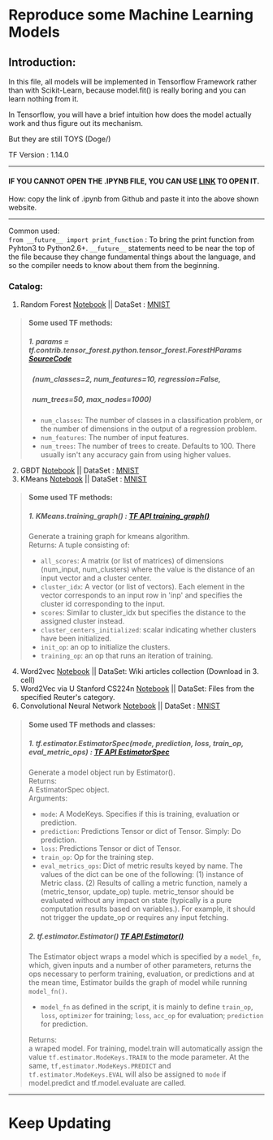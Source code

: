 # Reproduce some Machine Learning Models

## Introduction:

In this file, all models will be implemented in Tensorflow Framework rather than with Scikit-Learn, because model.fit() is really boring and you can learn nothing from it. 

In Tensorflow, you will have a brief intuition how does the model actually work and thus figure out its mechanism.

But they are still TOYS (Doge/)

TF Version : 1.14.0

----
#### IF YOU CANNOT OPEN THE .IPYNB FILE, YOU CAN USE [LINK](https://nbviewer.jupyter.org/) TO OPEN IT.  
 How: copy the link of .ipynb from Github and paste it into the above shown website.

----

Common used:  
`from __future__ import print_function` : To bring the print function from Pyhton3 to Python2.6+. `__future__` statements need to be near the top of the file because they change fundamental things about the language, and so the compiler needs to know about them from the beginning. 


### Catalog:  
1. Random Forest [Notebook](https://github.com/LiZongyue/Classic-Model-Reproduce/blob/master/Machine_Learning/RandomForrest.ipynb) || DataSet : [MNIST](https://en.wikipedia.org/wiki/MNIST_database)
> #### Some used TF methods:  
> ##### 1. params = tf.contrib.tensor_forest.python.tensor_forest.ForestHParams [SourceCode](https://github.com/tensorflow/tensorflow/tree/r1.14/tensorflow/contrib/tensor_forest)    
> ##### &ensp;(num_classes=2, num_features=10, regression=False,  
> ##### &ensp;num_trees=50, max_nodes=1000)
> - `num_classes`: The number of classes in a classification problem, or the number of dimensions in the output of a regression problem.
> - `num_features`: The number of input features.
> - `num_trees`: The number of trees to create. Defaults to 100. There usually isn't any accuracy gain from using higher values.
2. GBDT [Notebook](https://github.com/LiZongyue/Classic-Model-Reproduce/blob/master/Machine_Learning/GBDT.ipynb) || DataSet : [MNIST](https://en.wikipedia.org/wiki/MNIST_database)
3. KMeans [Notebook](https://github.com/LiZongyue/Classic-Model-Reproduce/blob/master/Machine_Learning/K-Means.ipynb) || DataSet : [MNIST](https://en.wikipedia.org/wiki/MNIST_database)
> #### Some used TF methods:
> ##### 1. KMeans.training_graph() : [TF API training_graph()](https://www.tensorflow.org/versions/r1.14/api_docs/python/tf/contrib/factorization/KMeans)
> Generate a training graph for kmeans algorithm.  
Returns:
A tuple consisting of:
> - `all_scores`: A matrix (or list of matrices) of dimensions (num_input, num_clusters) where the value is the distance of an input vector and a cluster center.  
> - `cluster_idx`: A vector (or list of vectors). Each element in the vector corresponds to an input row in 'inp' and specifies the cluster id corresponding to the input.  
> - `scores`: Similar to cluster_idx but specifies the distance to the assigned cluster instead.  
> - `cluster_centers_initialized`: scalar indicating whether clusters have been initialized.  
> - `init_op`: an op to initialize the clusters.  
> - `training_op`: an op that runs an iteration of training.    
4. Word2vec [Notebook](https://github.com/LiZongyue/Classic-Model-Reproduce/blob/master/Machine_Learning/Word2vec.ipynb) || DataSet: Wiki articles collection (Download in 3. cell)  
5. Word2Vec via U Stanford CS224n [Notebook](https://github.com/LiZongyue/Classic-Model-Reproduce/blob/master/Machine_Learning/exploring_word_vectors.ipynb) || DataSet: Files from the specified Reuter's category.  
6. Convolutional Neural Network [Notebook](https://github.com/LiZongyue/Classic-Models-Reproduce-in-Tensorflow/blob/master/Machine_Learning/CNN.ipynb) || DataSet : [MNIST](https://en.wikipedia.org/wiki/MNIST_database)  
> #### Some used TF methods and classes:  
> ##### 1. tf.estimator.EstimatorSpec(mode, prediction, loss, train_op, eval_metric_ops) : [TF API EstimatorSpec](https://www.tensorflow.org/api_docs/python/tf/estimator/EstimatorSpec?hl=fi)  
> Generate a model object run by Estimator().  
Returns:  
A EstimatorSpec object.  
> Arguments:  
> - `mode`: A ModeKeys. Specifies if this is training, evaluation or prediction.  
> - `prediction`:  Predictions Tensor or dict of Tensor. Simply: Do prediction.  
> - `loss`:  Predictions Tensor or dict of Tensor.  
> - `train_op`: Op for the training step.  
> - `eval_metrics_ops`: Dict of metric results keyed by name. The values of the dict can be one of the following: (1) instance of Metric class. (2) Results of calling a metric function, namely a (metric_tensor, update_op) tuple. metric_tensor should be evaluated without any impact on state (typically is a pure computation results based on variables.). For example, it should not trigger the update_op or requires any input fetching.  
> ##### 2. tf.estimator.Estimator()  [TF API Estimator()](https://www.tensorflow.org/api_docs/python/tf/estimator/Estimator)  
> The Estimator object wraps a model which is specified by a `model_fn`, which, given inputs and a number of other parameters, returns the ops necessary to perform training, evaluation, or predictions and at the mean time, Estimator builds the graph of model while running `model_fn()`.    
> - `model_fn` as defined in the script, it is mainly to define `train_op`, `loss`, `optimizer` for training; `loss`, `acc_op` for evaluation; `prediction` for prediction.   
>
> Returns:  
> a wraped model. For training, model.train will automatically assign the value `tf.estimator.ModeKeys.TRAIN` to the mode parameter. At the same, `tf,estimator.ModeKeys.PREDICT` and `tf.estimator.ModeKeys.EVAL` will also be assigned to `mode` if model.predict and tf.model.evaluate are called.  
-----
# Keep Updating
